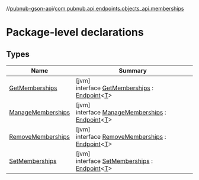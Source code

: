 //[pubnub-gson-api](../../index.md)/[com.pubnub.api.endpoints.objects_api.memberships](index.md)

# Package-level declarations

## Types

| Name | Summary |
|---|---|
| [GetMemberships](-get-memberships/index.md) | [jvm]<br>interface [GetMemberships](-get-memberships/index.md) : [Endpoint](../com.pubnub.api.endpoints/-endpoint/index.md)&lt;[T](../com.pubnub.api.endpoints/-endpoint/index.md)&gt; |
| [ManageMemberships](-manage-memberships/index.md) | [jvm]<br>interface [ManageMemberships](-manage-memberships/index.md) : [Endpoint](../com.pubnub.api.endpoints/-endpoint/index.md)&lt;[T](../com.pubnub.api.endpoints/-endpoint/index.md)&gt; |
| [RemoveMemberships](-remove-memberships/index.md) | [jvm]<br>interface [RemoveMemberships](-remove-memberships/index.md) : [Endpoint](../com.pubnub.api.endpoints/-endpoint/index.md)&lt;[T](../com.pubnub.api.endpoints/-endpoint/index.md)&gt; |
| [SetMemberships](-set-memberships/index.md) | [jvm]<br>interface [SetMemberships](-set-memberships/index.md) : [Endpoint](../com.pubnub.api.endpoints/-endpoint/index.md)&lt;[T](../com.pubnub.api.endpoints/-endpoint/index.md)&gt; |
